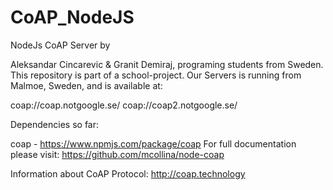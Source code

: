 # CoAP_NodeJS
NodeJs CoAP Server by

Aleksandar Cincarevic & Granit Demiraj, programing students from Sweden. This repository is part of a school-project. Our Servers is running from Malmoe, Sweden, and is available at: 

coap://coap.notgoogle.se/
coap://coap2.notgoogle.se/

Dependencies so far:

coap - https://www.npmjs.com/package/coap 
For full documentation please visit: https://github.com/mcollina/node-coap

Information about CoAP Protocol: http://coap.technology
